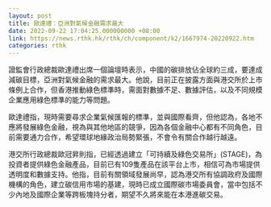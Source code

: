 ```yaml
---
layout: post
title: 歐達禮：亞洲對氣候金融需求最大
date: 2022-09-22 17:04:25.000000000 +08:00
link: https://news.rthk.hk/rthk/ch/component/k2/1667974-20220922.htm
categories: rthk
---
```


證監會行政總裁歐達禮出席一個論壇時表示，中國的碳排放佔全球約三成，要達成減碳目標，亞洲對氣候金融的需求最大。他說，目前正在披露方面與港交所於上市條例上合作，但香港推動綠色標準時，需面對數據不足、數據評估，以及不同規模企業應用綠色標準的能力等問題。

歐達禮指，現時需要尋求企業氣候匯報的標準，並與國際看齊，但他認為，各地不應將發展綠色金融，視為與其他地區的競爭，因為各個金融中心都有不同角色，目前需要通力合作，希望環球地緣政治局勢緊張，不會令有關合作越行越遠。

港交所行政總裁歐冠昇則指，已經透過建立「可持續及綠色交易所」(STAGE)，為投資者提供綠色金融產品，目前已有109隻產品在該平台上市，相信可為市場提供透明度和數據支持。他指，目前有關領域發展尚早，認為港交所有協調政府及國際機構的角色，建立碳信用市場的基建，現時已成立國際碳市場委員會，當中包括不少內地及國際企業等跨板塊持分者，期望不久將來能在本港進碳交易。

